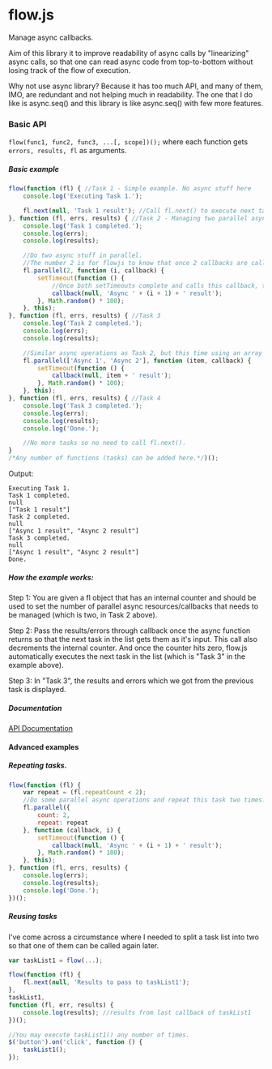flow.js
=======

Manage async callbacks.

Aim of this library it to improve readability of async calls by "linearizing" async calls,
so that one can read async code from top-to-bottom without losing track of the flow of execution.

Why not use async library?
Because it has too much API, and many of them, IMO, are redundant and not helping much in readability.
The one that I do like is async.seq() and this library is like async.seq() with few more features.

### Basic API

`flow(func1, func2, func3, ...[, scope])();` where each function gets ` errors, results, fl` as arguments.

##### Basic example

```javascript
flow(function (fl) { //Task 1 - Simple example. No async stuff here
    console.log('Executing Task 1.');

    fl.next(null, 'Task 1 result'); //Call fl.next() to execute next task.
}, function (fl, errs, results) { //Task 2 - Managing two parallel async calls
    console.log('Task 1 completed.');
    console.log(errs);
    console.log(results);

    //Do two async stuff in parallel.
    //The number 2 is for flowjs to know that once 2 callbacks are called, proceed to next task.
    fl.parallel(2, function (i, callback) {
        setTimeout(function () {
            //Once both setTimeouts complete and calls this callback, the next task is called.
            callback(null, 'Async ' + (i + 1) + ' result');
        }, Math.random() * 100);
    }, this);
}, function (fl, errs, results) { //Task 3
    console.log('Task 2 completed.');
    console.log(errs);
    console.log(results);

    //Similar async operations as Task 2, but this time using an array as input.
    fl.parallel(['Async 1', 'Async 2'], function (item, callback) {
        setTimeout(function () {
            callback(null, item + ' result');
        }, Math.random() * 100);
    }, this);
}, function (fl, errs, results) { //Task 4
    console.log('Task 3 completed.');
    console.log(errs);
    console.log(results);
    console.log('Done.');

    //No more tasks so no need to call fl.next().
}
/*Any number of functions (tasks) can be added here.*/)();
```

Output:
```
Executing Task 1.
Task 1 completed.
null
["Task 1 result"]
Task 2 completed.
null
["Async 1 result", "Async 2 result"]
Task 3 completed.
null
["Async 1 result", "Async 2 result"]
Done.
```

##### How the example works:

Step 1:
You are given a fl object that has an internal counter and should be used to set the number of parallel async resources/callbacks that needs to be managed (which is two, in Task 2 above).

Step 2:
Pass the results/errors through callback once the async function returns so that the next task in the list gets them as it's input.
This call also decrements the internal counter. And once the counter hits zero, flow.js automatically executes the next task in the list (which is "Task 3" in the example above).

Step 3:
In "Task 3", the results and errors which we got from the previous task is displayed.

##### Documentation

[API Documentation](http://munawwar.github.io/flowjs/doc/)

#### Advanced examples

##### Repeating tasks.

```javascript
flow(function (fl) {
    var repeat = (fl.repeatCount < 2);
    //Do some parallel async operations and repeat this task two times.
    fl.parallel({
        count: 2,
        repeat: repeat
    }, function (callback, i) {
        setTimeout(function () {
            callback(null, 'Async ' + (i + 1) + ' result');
        }, Math.random() * 100);
    }, this);
}, function (fl, errs, results) {
    console.log(errs);
    console.log(results);
    console.log('Done.');
})();
```

##### Reusing tasks

I've come across a circumstance where I needed to split a task list into two so that one of them can be called again later.

```javascript
var taskList1 = flow(...);

flow(function (fl) {
    fl.next(null, 'Results to pass to taskList1');
},
taskList1,
function (fl, err, results) {
    console.log(results); //results from last callback of taskList1
})();

//You may execute taskList1() any number of times.
$('button').on('click', function () {
    taskList1();
});
```
